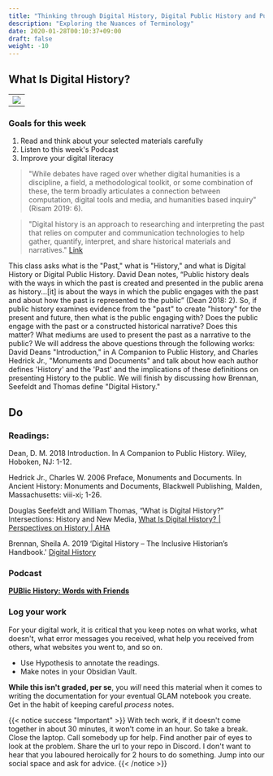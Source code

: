 ```yaml
---
title: "Thinking through Digital History, Digital Public History and Public Digital History"
description: "Exploring the Nuances of Terminology"
date: 2020-01-28T00:10:37+09:00
draft: false
weight: -10
---
```


## What Is Digital History?


<table >
	</tbody>
		<tr>
			<td><img src="https://images.squarespace-cdn.com/content/v1/5f3571ef9fa2aa0139d700c8/1f829d3b-3184-4c10-a077-79295bbf4a33/Ancient+book+Digital+matrix+style+background+overlay+Rays+of+sunlightimage+from+torange_biz+free+photobank.jpg?format=2500w"></td>
		</tr>
	</tbody>
</table>


### Goals for this week

1. Read and think about your selected materials carefully
2. Listen to this week's Podcast
3. Improve your digital literacy

>"While debates have raged over whether digital humanities is a discipline, a field, a methodological toolkit, or some combination of these, the term broadly articulates a connection between computation, digital tools and media, and humanities based inquiry" (Risam 2019: 6).

>"Digital history is an approach to researching and interpreting the past that relies on computer and communication technologies to help gather, quantify, interpret, and share historical materials and narratives." [Link](https://inclusivehistorian.com/digital-history/#:~:text=Digital%20history%20is%20an%20approach%20to%20researching%20and%20interpreting%20the%20past%20that%20relies%20on%20computer%20and%20communication%20technologies%20to%20help%20gather%2C%20quantify%2C%20interpret%2C%20and%20share%20historical%20materials%20and%20narratives.)

This class asks what is the "Past," what is "History," and what is Digital History or Digital Public History. David Dean notes, “Public history deals with the ways in which the past is created and presented in the public arena as history...[it] is about the ways in which the public engages with the past and about how the past is represented to the public” (Dean 2018: 2). So, if public history examines evidence from the "past" to create "history" for the present and future, then what is the public engaging with? Does the public engage with the past or a constructed historical narrative? Does this matter? What mediums are used to present the past as a narrative to the public? We will address the above questions through the following works: David Deans "Introduction," in A Companion to Public History, and Charles Hedrick Jr., "Monuments and Documents" and talk about how each author defines 'History' and the 'Past' and the implications of these definitions on presenting History to the public. We will finish by discussing how Brennan, Seefeldt and Thomas define "Digital History."

## Do

### Readings:
Dean, D. M. 2018 Introduction. In A Companion to Public History. Wiley, Hoboken, NJ: 1-12.

Hedrick Jr., Charles W. 2006 Preface, Monuments and Documents. In Ancient History: Monuments and Documents, Blackwell Publishing, Malden, Massachusetts: viii-xi; 1-26.

Douglas Seefeldt and William Thomas, “What is Digital History?” Intersections: History and New Media, [What Is Digital History? | Perspectives on History | AHA](https://www.historians.org/research-and-publications/perspectives-on-history/may-2009/what-is-digital-history)

Brennan, Sheila A. 2019 ‘Digital History – The Inclusive Historian’s Handbook.' [Digital History](https://inclusivehistorian.com/digital-history/#:~:text=Digital%20history%20is%20an%20approach%20to%20researching%20and%20interpreting%20the%20past%20that%20relies%20on%20computer%20and%20communication%20technologies%20to%20help%20gather%2C%20quantify%2C%20interpret%2C%20and%20share%20historical%20materials%20and%20narratives.)

### Podcast

**[PUBlic History: Words with Friends](https://open.spotify.com/episode/5zLgGLFzQwZq1hWfvWivTm?si=8c8508793e9344f8)**

### Log your work

For your digital work, it is critical that you keep notes on what works, what doesn't, what error messages you received, what help you received from others, what websites you went to, and so on.

+ Use Hypothesis to annotate the readings.
+ Make notes in your Obsidian Vault. 
    
**While this isn't graded, per se**, you _will_ need this material when it comes to writing the documentation for your eventual GLAM notebook you create. Get in the habit of keeping careful _process_ notes.

{{< notice success "Important" >}} With tech work, if it doesn't come together in about 30 minutes, it won't come in an hour. So take a break. Close the laptop. Call somebody up for help. Find another pair of eyes to look at the problem. Share the url to your repo in Discord. I don't want to hear that you laboured heroically for 2 hours to do something. Jump into our social space and ask for advice.
{{< /notice >}}


